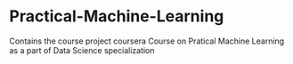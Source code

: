 # Practical-Machine-Learning
Contains the course project coursera Course on Pratical Machine Learning as a part of Data Science specialization
